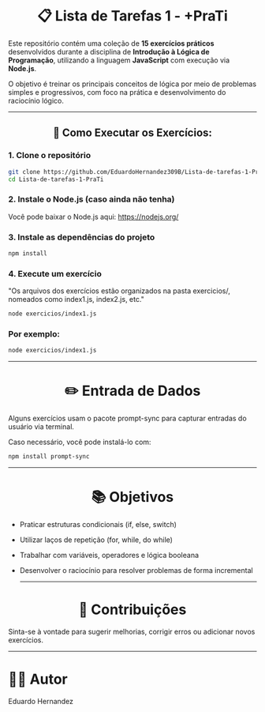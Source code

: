 # <div align="center">  📋 Lista de Tarefas 1 - +PraTi </div>

Este repositório contém uma coleção de **15 exercícios práticos** desenvolvidos durante a disciplina de **Introdução à Lógica de Programação**, utilizando a linguagem **JavaScript** com execução via **Node.js**.

O objetivo é treinar os principais conceitos de lógica por meio de problemas simples e progressivos, com foco na prática e desenvolvimento do raciocínio lógico.

---

## <div align="center"> 🚀 Como Executar os Exercícios: </div>

### 1. Clone o repositório

```bash
git clone https://github.com/EduardoHernandez309B/Lista-de-tarefas-1-PraTi.git
cd Lista-de-tarefas-1-PraTi
```

### 2. Instale o Node.js (caso ainda não tenha)
Você pode baixar o Node.js aqui: https://nodejs.org/

### 3. Instale as dependências do projeto

```bash
npm install
```

### 4. Execute um exercício

"Os arquivos dos exercícios estão organizados na pasta exercicios/, nomeados como index1.js, index2.js, etc."
```bash
node exercicios/index1.js
```

### Por exemplo:

```bash
node exercicios/index1.js
```

---

# <div align="center">✏️ Entrada de Dados</div>

Alguns exercícios usam o pacote prompt-sync para capturar entradas do usuário via terminal. 

Caso necessário, você pode instalá-lo com:

```bash
npm install prompt-sync
```

---

# <div align="center">📚 Objetivos</div>

- Praticar estruturas condicionais (if, else, switch)

- Utilizar laços de repetição (for, while, do while)

- Trabalhar com variáveis, operadores e lógica booleana

- Desenvolver o raciocínio para resolver problemas de forma incremental

  ---

# <div align="center">🤝 Contribuições</div>

Sinta-se à vontade para sugerir melhorias, corrigir erros ou adicionar novos exercícios.

---

# 🧑‍💻 Autor

Eduardo Hernandez
